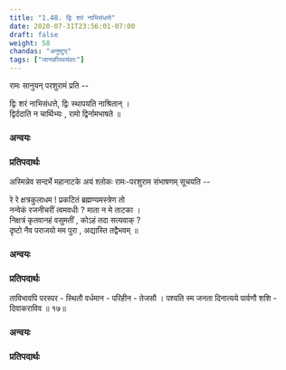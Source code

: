 ```yaml
---
title: "1.48. द्विः शरं नाभिसंधत्ते"
date: 2020-07-31T23:56:01-07:00
draft: false
weight: 58
chandas: "अनुष्टुप्"
tags: ["जानकीस्वयंवरः"]
---
```


<div class="skt_gadya">


रामः सानुयन् परशुरामं प्रति  --  

</div>

<div class="shloka">

द्विः शरं नाभिसंधत्ते, द्विः स्थापयति नाश्रितान्  । <br/>
द्विर्ददाति न चार्थिभ्यः , रामो द्विर्नामभाषते  ॥ <br/>


</div>

### अन्वयः
<div class="tatparya">


</div>

### प्रतिपदार्थः

<div class="padartha">


</div>

<div class="skt_gadya">


अस्मिन्नेव सन्दर्भे महानाटके अयं श्लोकः रामः-परशुराम संभाषणम् सूचयति    --  

</div>

<div class="shloka">



<span class="shloka_first"> रे रे क्षत्रकुलाधम ! </span>		<span class="quote"> 	प्रकटितं ब्रह्मण्यमस्त्रेण तो </span><br/>
नन्वेकं रजनीचरीं त्वमवधीः ? <span class="quote"> 		माता न मे ताटका । </span><br/>
निक्षत्रं कृतवानहं वसुमतीं , <span class="quote"> 		कोऽहं तदा सत्यवाक् ?</span> <br/>
दृष्टो नैव पराजयो मम पुरा , <span class="quote"> 		अद्यास्ति तद्वैभवम् ॥ </span> <br/>


</div>

### अन्वयः
<div class="tatparya">


</div>

### प्रतिपदार्थः

<div class="padartha">


</div>

<div class="shloka">


ताविभावपि परस्पर - स्थितौ 
वर्धमान - परिहीन - तेजसौ । 
पश्यति स्म जनता दिनात्यये 
पार्वणौ शशि - दिवाकराविव ॥ १७॥

</div>

### अन्वयः
<div class="tatparya">


</div>

### प्रतिपदार्थः

<div class="padartha">


</div>
